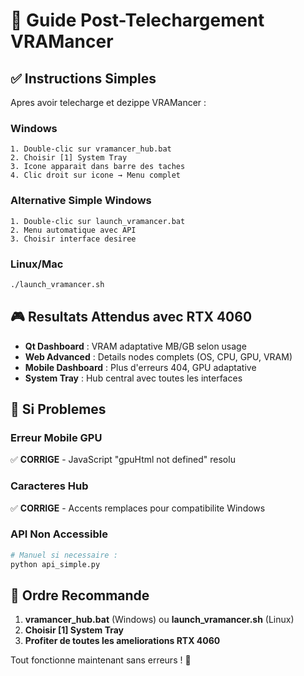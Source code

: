 # 🚀 **Guide Post-Telechargement VRAMancer**

## ✅ **Instructions Simples**

Apres avoir telecharge et dezippe VRAMancer :

### **Windows**
```batch
1. Double-clic sur vramancer_hub.bat
2. Choisir [1] System Tray
3. Icone apparait dans barre des taches
4. Clic droit sur icone → Menu complet
```

### **Alternative Simple Windows**
```batch
1. Double-clic sur launch_vramancer.bat
2. Menu automatique avec API
3. Choisir interface desiree
```

### **Linux/Mac**
```bash
./launch_vramancer.sh
```

## 🎮 **Resultats Attendus avec RTX 4060**

- **Qt Dashboard** : VRAM adaptative MB/GB selon usage
- **Web Advanced** : Details nodes complets (OS, CPU, GPU, VRAM)
- **Mobile Dashboard** : Plus d'erreurs 404, GPU adaptative
- **System Tray** : Hub central avec toutes les interfaces

## 🔧 **Si Problemes**

### **Erreur Mobile GPU**
✅ **CORRIGE** - JavaScript "gpuHtml not defined" resolu

### **Caracteres Hub**
✅ **CORRIGE** - Accents remplaces pour compatibilite Windows

### **API Non Accessible**
```bash
# Manuel si necessaire :
python api_simple.py
```

## 🎯 **Ordre Recommande**

1. **vramancer_hub.bat** (Windows) ou **launch_vramancer.sh** (Linux)
2. **Choisir [1] System Tray** 
3. **Profiter de toutes les ameliorations RTX 4060**

Tout fonctionne maintenant sans erreurs ! 🌟